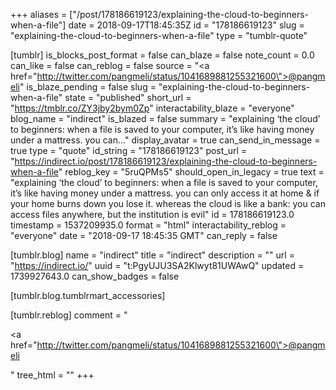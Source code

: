 +++
aliases = ["/post/178186619123/explaining-the-cloud-to-beginners-when-a-file"]
date = 2018-09-17T18:45:35Z
id = "178186619123"
slug = "explaining-the-cloud-to-beginners-when-a-file"
type = "tumblr-quote"

[tumblr]
is_blocks_post_format = false
can_blaze = false
note_count = 0.0
can_like = false
can_reblog = false
source = "<a href=\"http://twitter.com/pangmeli/status/1041689881255321600\">@pangmeli</a>"
is_blaze_pending = false
slug = "explaining-the-cloud-to-beginners-when-a-file"
state = "published"
short_url = "https://tmblr.co/ZY3jby2bym0Zp"
interactability_blaze = "everyone"
blog_name = "indirect"
is_blazed = false
summary = "explaining ‘the cloud’ to beginners: when a file is saved to your computer, it’s like having money under a mattress. you can..."
display_avatar = true
can_send_in_message = true
type = "quote"
id_string = "178186619123"
post_url = "https://indirect.io/post/178186619123/explaining-the-cloud-to-beginners-when-a-file"
reblog_key = "5ruQPMs5"
should_open_in_legacy = true
text = "explaining &lsquo;the cloud&rsquo; to beginners: when a file is saved to your computer, it&rsquo;s like having money under a mattress. you can only access it at home &amp; if your home burns down you lose it. whereas the cloud is like a bank: you can access files anywhere, but the institution is evil"
id = 178186619123.0
timestamp = 1537209935.0
format = "html"
interactability_reblog = "everyone"
date = "2018-09-17 18:45:35 GMT"
can_reply = false

[tumblr.blog]
name = "indirect"
title = "indirect"
description = ""
url = "https://indirect.io/"
uuid = "t:PgyUJU3SA2Klwyt81UWAwQ"
updated = 1739927643.0
can_show_badges = false

[tumblr.blog.tumblrmart_accessories]

[tumblr.reblog]
comment = "<p><a href=\"http://twitter.com/pangmeli/status/1041689881255321600\">@pangmeli</a></p>"
tree_html = ""
+++
